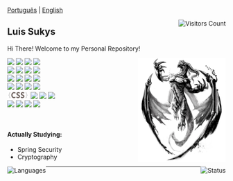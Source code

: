 [Português](README.md) | [English](README.ko.md)

<img align="right" alt="Visitors Count" src="https://visitor-badge.glitch.me/badge?page_id=sukys.sukys" />

## Luis Sukys

<p>
  Hi There!
  Welcome to my Personal Repository!
</p>

<img width="40%" align="right" alt="Github" src="https://raw.githubusercontent.com/sukys/sukys/master/img/dragon1.jpeg" />

<!-- Languages and tools. Check the  alignment.  Logos from: https://www.vectorlogo.zone or https://simpleicons.org/ -->
<p>
  <code><img width="10%" src="https://www.vectorlogo.zone/logos/java/java-ar21.svg"></code>
  <code><img width="10%" src="https://www.vectorlogo.zone/logos/springio/springio-ar21.svg"></code>
  <code><img width="10%" src="https://www.vectorlogo.zone/logos/hibernate/hibernate-ar21.svg"></code>
  <code><img width="10%" src="https://www.vectorlogo.zone/logos/javaee_glassfish/javaee_glassfish-ar21.svg"></code>
  <br />
  <code><img width="10%" src="https://www.vectorlogo.zone/logos/docker/docker-ar21.svg"></code>
  <code><img width="10%" src="https://www.vectorlogo.zone/logos/github/github-ar21.svg"></code>
  <code><img width="10%" src="https://www.vectorlogo.zone/logos/gitlab/gitlab-ar21.svg"></code>
  <code><img width="10%" src="https://www.vectorlogo.zone/logos/bitbucket/bitbucket-ar21.svg"></code>
  <br>
  <code><img width="10%" src="https://www.vectorlogo.zone/logos/wildfly/wildfly-ar21.svg"></code>
  <code><img width="10%" src="https://www.vectorlogo.zone/logos/mysql/mysql-ar21.svg"></code>
  <code><img width="10%" src="https://www.vectorlogo.zone/logos/postgresql/postgresql-ar21.svg"></code>
  <code><img width="10%" src="https://www.vectorlogo.zone/logos/rabbitmq/rabbitmq-ar21.svg"></code>
  <br />
  <code><img width="10%" src="http://maven.apache.org/images/maven-logo-black-on-white.png"></code>
  <code><img width="10%" src="https://www.vectorlogo.zone/logos/php/php-ar21.svg"></code>
  <code><img width="10%" src="https://www.vectorlogo.zone/logos/apache/apache-ar21.svg"></code>
  <code><img width="10%" src="https://www.vectorlogo.zone/logos/w3_html5/w3_html5-ar21.svg"></code>
  <br />
  <code><img width="10%" src="https://raw.githubusercontent.com/sukys/sukys/master/img/css.png"></code>
  <code><img width="10%" src="https://www.vectorlogo.zone/logos/javascript/javascript-ar21.svg"></code>
  <code><img width="10%" src="https://www.vectorlogo.zone/logos/getbootstrap/getbootstrap-ar21.svg"></code>
  <code><img width="10%" src="https://www.primefaces.org/wp-content/uploads/2018/05/primetek_logo.png"></code>
  <br />
  <code><img width="10%" src="https://www.vectorlogo.zone/logos/python/python-ar21.svg"></code>
  <code><img width="10%" src="https://www.vectorlogo.zone/logos/linux/linux-ar21.svg"></code>
  <code><img width="10%" src="https://www.vectorlogo.zone/logos/gnu_bash/gnu_bash-ar21.svg"></code>
  <code><img width="10%" src="https://www.vectorlogo.zone/logos/json/json-ar21.svg"></code>
  <br/>
</p>
<br />

#### Actually Studying: 
   - Spring Security
   - Cryptography

<p>
  <a href="https://github.com/sukys/github-readme-stats" target="_blank">
    <img align="left" alt="Languages" src="https://github-readme-stats.vercel.app/api/top-langs/?username=sukys&theme=tokyonight" />
  </a>
  <a href="https://github.com/sukys/github-readme-stats" target="_blank" >
    <img align="right" alt="Status" src="https://github-readme-stats.vercel.app/api?username=sukys&count_private=true&show_icons=true&theme=tokyonight" />
  </a>
</p>
<hr />